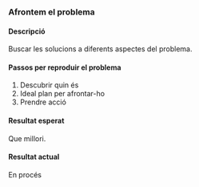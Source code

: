 ### Afrontem el problema

#### Descripció

Buscar les solucions a diferents aspectes del problema.

#### Passos per reproduir el problema

1. Descubrir quin és
2. Ideal plan per afrontar-ho
3. Prendre acció

#### Resultat esperat

Que millori.

#### Resultat actual

En procés
